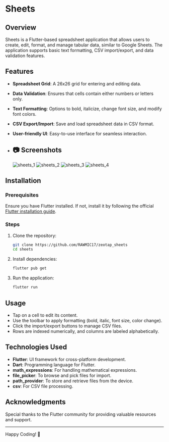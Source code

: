 # Sheets

## Overview
Sheets is a Flutter-based spreadsheet application that allows users to create, edit, format, and manage tabular data, similar to Google Sheets. The application supports basic text formatting, CSV import/export, and data validation features.

## Features
- **Spreadsheet Grid**: A 26x26 grid for entering and editing data.
- **Data Validation**: Ensures that cells contain either numbers or letters only.
- **Text Formatting**: Options to bold, italicize, change font size, and modify font colors.
- **CSV Export/Import**: Save and load spreadsheet data in CSV format.
- **User-friendly UI**: Easy-to-use interface for seamless interaction.

- ## 📷 Screenshots
  ![sheets_1](https://github.com/user-attachments/assets/914b5bca-a159-4b70-8aaa-f1eceb13b478)
  ![sheets_2](https://github.com/user-attachments/assets/ce56d0c5-da64-4241-ba95-6e692c3cca0c)
  ![sheets_3](https://github.com/user-attachments/assets/645e06fc-af32-4742-829e-621614440fba)
  ![sheets_4](https://github.com/user-attachments/assets/a712cbf2-95d7-459d-bbda-cf4d9d133353)



## Installation

### Prerequisites
Ensure you have Flutter installed. If not, install it by following the official [Flutter installation guide](https://flutter.dev/docs/get-started/install).

### Steps
1. Clone the repository:
   ```sh
   git clone https://github.com/RAWMIC17/zeotap_sheets
   cd sheets
   ```
2. Install dependencies:
   ```sh
   flutter pub get
   ```
3. Run the application:
   ```sh
   flutter run
   ```

## Usage
- Tap on a cell to edit its content.
- Use the toolbar to apply formatting (bold, italic, font size, color change).
- Click the import/export buttons to manage CSV files.
- Rows are indexed numerically, and columns are labeled alphabetically.

## Technologies Used
- **Flutter**: UI framework for cross-platform development.
- **Dart**: Programming language for Flutter.
- **math_expressions**: For handling mathematical expressions.
- **file_picker**: To browse and pick files for import.
- **path_provider**: To store and retrieve files from the device.
- **csv**: For CSV file processing.


## Acknowledgments
Special thanks to the Flutter community for providing valuable resources and support.

---
Happy Coding! 🚀

